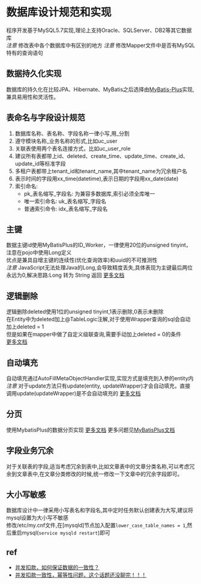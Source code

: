 # 数据库设计规范和实现
程序开发基于MySQL5.7实现,理论上支持Oracle、SQLServer、DB2等其它数据库  
_注意_ 修改表中各个数据库中有区别的地方 
_注意_ 修改Mapper文件中是否有MySQL特有的查询语句

## 数据持久化实现
数据库的持久化在比较JPA、Hibernate、MyBatis之后选择由[MyBatis-Plus](https://mybatis.plus/)实现,兼具易用性和灵活性。

## 表命名与字段设计规范
1. 数据库名称、表名称、字段名称一律小写,用_分割
2. 遵守模块名称_业务名称的形式,比如uc_user
3. 关联表使用两个表名连接方式，比如uc_user_role
4. 建议所有表都带上id、deleted、create_time、update_time、create_id、update_id等标准字段
5. 多租户表都带上tenant_id和tenant_name,其中tenant_name为冗余租户名
5. 表示时间的字段用xx_time(datetime),表示日期的字段用xx_date(date)
6. 索引命名:
    * pk_表名缩写_字段名: 为兼容多数据库,索引必须全库唯一
    * 唯一索引命名: uk_表名缩写_字段名
    * 普通索引命令: idx_表名缩写_字段名

## 主键
数据主键id使用MyBatisPlus的ID_Worker，一律使用20位的unsigned tinyint，注意在pojo中使用Long定义    
优点是兼具自增主键的连续性\(优化查询效率\)和uuid的不可推测性  
_注意_ JavaScript无法处理Java的Long,会导致精度丢失,具体表现为主键最后两位永远为0,解决思路:Long 转为 String 返回 [更多文档](https://mybatis.plus/guide/logic-delete.html)

## 逻辑删除
逻辑删除deleted使用1位的unsigned tinyint,1表示删除,0表示未删除  
在Entity中为deleted加上@TableLogic注解,对于使用Wrapper查询的sql会自动加上deleted = 1  
但是如果在mapper中做了自定义级联查询,需要手动加上deleted = 0的条件  
[更多文档](https://mybatis.plus/guide/logic-delete.html)

## 自动填充
自动填充通过AutoFillMetaObjectHandler实现,实现方式是填充到入参的entity内  
_注意_ 对于update方法只有update\(entity, updateWrapper\)才会自动填充，直接调用update\(updateWrapper\)是不会自动填充的 [更多文档](https://mybatis.plus/guide/auto-fill-metainfo.html)

## 分页
使用MybatisPlus的数据分页实现 [更多文档](https://mybatis.plus/guide/page.html)
更多问题见[MyBatisPlus文档](https://mybatis.plus/)

## 字段业务冗余
对于关联表的字段,适当考虑冗余到表中,比如文章表中的文章分类名称,可以考虑冗余到文章表中,在文章分类修改的时候,统一修改一下文章中的冗余字段即可。

## 大小写敏感
数据库设计中一律采用小写表名和字段名,其中定时任务默认创建表为大写,建议将mysql设置为大小写不敏感    
修改/etc/my.cnf文件,在[mysqld]节点加入配置`lower_case_table_names = 1`,然后重启mysql(`service mysqld restart`)即可

## ref
* [并发扣款，如何保证数据的一致性？](https://mp.weixin.qq.com/s?__biz=MjM5ODYxMDA5OQ==&mid=2651962738&idx=1&sn=d2d91a380bad06af9f7b9f7a80db26b3)
* [并发扣款一致性，幂等性问题，这个话题还没聊完！！！](https://mp.weixin.qq.com/s/xXju0y64KKUiD06QE0LoeA)

